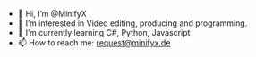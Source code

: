 - 👋 Hi, I’m @MinifyX
- 👀 I’m interested in Video editing, producing and programming.
- 🌱 I’m currently learning C#, Python, Javascript
- 📫 How to reach me: request@minifyx.de
